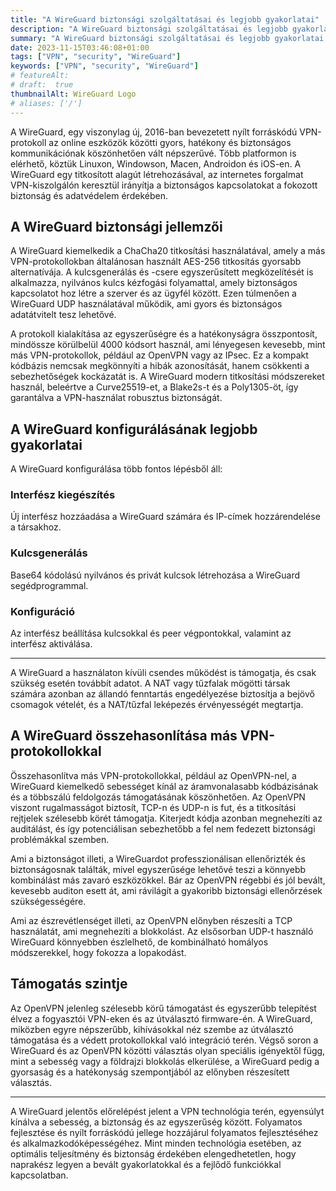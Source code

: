 ```yaml
---
title: "A WireGuard biztonsági szolgáltatásai és legjobb gyakorlatai"
description: "A WireGuard biztonsági szolgáltatásai és legjobb gyakorlatai."
summary: "A WireGuard biztonsági szolgáltatásai és legjobb gyakorlatai."
date: 2023-11-15T03:46:08+01:00
tags: ["VPN", "security", "WireGuard"]
keywords: ["VPN", "security", "WireGuard"]
# featureAlt:
# draft:  true
thumbnailAlt: WireGuard Logo
# aliases: ['/']
---
```


A WireGuard, egy viszonylag új, 2016-ban bevezetett nyílt forráskódú VPN-protokoll az online eszközök közötti gyors, hatékony és biztonságos kommunikációnak köszönhetően vált népszerűvé.
Több platformon is elérhető, köztük Linuxon, Windowson, Macen, Androidon és iOS-en.
A WireGuard egy titkosított alagút létrehozásával, az internetes forgalmat VPN-kiszolgálón keresztül irányítja a biztonságos kapcsolatokat a fokozott biztonság és adatvédelem érdekében.

## A WireGuard biztonsági jellemzői

A WireGuard kiemelkedik a ChaCha20 titkosítási használatával, amely a más VPN-protokollokban általánosan használt AES-256 titkosítás gyorsabb alternatívája.
A kulcsgenerálás és -csere egyszerűsített megközelítését is alkalmazza, nyilvános kulcs kézfogási folyamattal, amely biztonságos kapcsolatot hoz létre a szerver és az ügyfél között.
Ezen túlmenően a WireGuard UDP használatával működik, ami gyors és biztonságos adatátvitelt tesz lehetővé.

A protokoll kialakítása az egyszerűségre és a hatékonyságra összpontosít, mindössze körülbelül 4000 kódsort használ, ami lényegesen kevesebb, mint más VPN-protokollok, például az OpenVPN vagy az IPsec.
Ez a kompakt kódbázis nemcsak megkönnyíti a hibák azonosítását, hanem csökkenti a sebezhetőségek kockázatát is.
A WireGuard modern titkosítási módszereket használ, beleértve a Curve25519-et, a Blake2s-t és a Poly1305-öt, így garantálva a VPN-használat robusztus biztonságát.

## A WireGuard konfigurálásának legjobb gyakorlatai

A WireGuard konfigurálása több fontos lépésből áll:

### Interfész kiegészítés

Új interfész hozzáadása a WireGuard számára és IP-címek hozzárendelése a társakhoz.

### Kulcsgenerálás

Base64 kódolású nyilvános és privát kulcsok létrehozása a WireGuard segédprogrammal.

### Konfiguráció

Az interfész beállítása kulcsokkal és peer végpontokkal, valamint az interfész aktiválása.

---

A WireGuard a használaton kívüli csendes működést is támogatja, és csak szükség esetén továbbít adatot.
A NAT vagy tűzfalak mögötti társak számára azonban az állandó fenntartás engedélyezése biztosítja a bejövő csomagok vételét, és a NAT/tűzfal leképezés érvényességét megtartja.

## A WireGuard összehasonlítása más VPN-protokollokkal

Összehasonlítva más VPN-protokollokkal, például az OpenVPN-nel, a WireGuard kiemelkedő sebességet kínál az áramvonalasabb kódbázisának és a többszálú feldolgozás támogatásának köszönhetően.
Az OpenVPN viszont rugalmasságot biztosít, TCP-n és UDP-n is fut, és a titkosítási rejtjelek szélesebb körét támogatja.
Kiterjedt kódja azonban megnehezíti az auditálást, és így potenciálisan sebezhetőbb a fel nem fedezett biztonsági problémákkal szemben.

Ami a biztonságot illeti, a WireGuardot professzionálisan ellenőrizték és biztonságosnak találták, mivel egyszerűsége lehetővé teszi a könnyebb kombinálást más zavaró eszközökkel.
Bár az OpenVPN régebbi és jól bevált, kevesebb auditon esett át, ami rávilágít a gyakoribb biztonsági ellenőrzések szükségességére.

Ami az észrevétlenséget illeti, az OpenVPN előnyben részesíti a TCP használatát, ami megnehezíti a blokkolást.
Az elsősorban UDP-t használó WireGuard könnyebben észlelhető, de kombinálható homályos módszerekkel, hogy fokozza a lopakodást.

## Támogatás szintje

Az OpenVPN jelenleg szélesebb körű támogatást és egyszerűbb telepítést élvez a fogyasztói VPN-eken és az útválasztó firmware-én.
A WireGuard, miközben egyre népszerűbb, kihívásokkal néz szembe az útválasztó támogatása és a védett protokollokkal való integráció terén.
Végső soron a WireGuard és az OpenVPN közötti választás olyan speciális igényektől függ, mint a sebesség vagy a földrajzi blokkolás elkerülése, a WireGuard pedig a gyorsaság és a hatékonyság szempontjából az előnyben részesített választás.

---

A WireGuard jelentős előrelépést jelent a VPN technológia terén, egyensúlyt kínálva a sebesség, a biztonság és az egyszerűség között.
Folyamatos fejlesztése és nyílt forráskódú jellege hozzájárul folyamatos fejlesztéséhez és alkalmazkodóképességéhez.
Mint minden technológia esetében, az optimális teljesítmény és biztonság érdekében elengedhetetlen, hogy naprakész legyen a bevált gyakorlatokkal és a fejlődő funkciókkal kapcsolatban.
